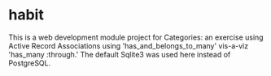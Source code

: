 # habit
This is a web development module project for Categories:  an exercise using Active Record Associations using 'has_and_belongs_to_many' vis-a-viz 'has_many :through.' The default Sqlite3 was used here instead of PostgreSQL.
